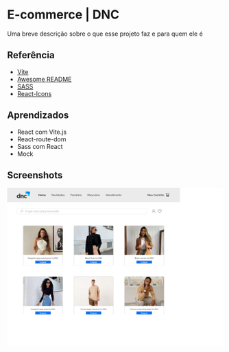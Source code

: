 # E-commerce | DNC

Uma breve descrição sobre o que esse projeto faz e para quem ele é

## Referência

 - [Vite](https://vitejs.dev/)
 - [Awesome README](https://github.com/matiassingers/awesome-readme)
 - [SASS](https://sass-lang.com/)
 - [React-Icons](https://react-icons.github.io/react-icons)

## Aprendizados

- React com Vite.js
- React-route-dom
- Sass com React
- Mock

## Screenshots

![App Screenshot](./result.png)


